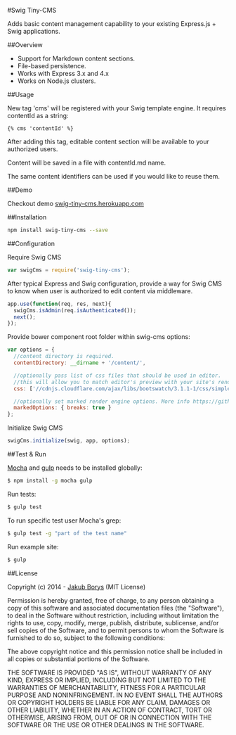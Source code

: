 #Swig Tiny-CMS

Adds basic content management capability to your existing Express.js + Swig applications.

##Overview

- Support for Markdown content sections.
- File-based persistence.
- Works with Express 3.x and 4.x
- Works on Node.js clusters.

##Usage

New tag 'cms' will be registered with your Swig template engine. It requires contentId as a string:

```swig
{% cms 'contentId' %}
```

After adding this tag, editable content section will be available to your authorized users.

Content will be saved in a file with contentId.md name.

The same content identifiers can be used if you would like to reuse them.

##Demo

Checkout demo [swig-tiny-cms.herokuapp.com](http://swig-tiny-cms.herokuapp.com)

##Installation

```sh
npm install swig-tiny-cms --save
```

##Configuration

Require Swig CMS
```js
var swigCms = require('swig-tiny-cms');
```

After typical Express and Swig configuration, provide a way for Swig CMS to know when user is authorized to edit content via middleware.

```js
app.use(function(req, res, next){
  swigCms.isAdmin(req.isAuthenticated());
  next();
});
````

Provide bower component root folder within swig-cms options:

```js
var options = {
  //content directory is required.
  contentDirectory: __dirname + '/content/',

  //optionally pass list of css files that should be used in editor.
  //this will allow you to match editor's preview with your site's rendering.
  css: ['//cdnjs.cloudflare.com/ajax/libs/bootswatch/3.1.1-1/css/simplex/bootstrap.min.css'],

  //optionally set marked render engine options. More info https://github.com/chjj/marked
  markedOptions: { breaks: true }
};
```

Initialize Swig CMS

```js
swigCms.initialize(swig, app, options);
````


##Test & Run

[Mocha](http://visionmedia.github.io/mocha/) and [gulp](http://gulpjs.com/) needs to be installed globally:

```sh
$ npm install -g mocha gulp
```

Run tests:

```sh
$ gulp test
```

To run specific test user Mocha's grep:

```sh
$ gulp test -g "part of the test name"
```

Run example site:

```sh
$ gulp
```

##License

Copyright (c) 2014 - [Jakub Borys](https://github.com/kooba/) (MIT License)

Permission is hereby granted, free of charge, to any person obtaining a copy
of this software and associated documentation files (the "Software"), to deal
in the Software without restriction, including without limitation the rights
to use, copy, modify, merge, publish, distribute, sublicense, and/or sell
copies of the Software, and to permit persons to whom the Software is
furnished to do so, subject to the following conditions:

The above copyright notice and this permission notice shall be included in
all copies or substantial portions of the Software.

THE SOFTWARE IS PROVIDED "AS IS", WITHOUT WARRANTY OF ANY KIND, EXPRESS OR
IMPLIED, INCLUDING BUT NOT LIMITED TO THE WARRANTIES OF MERCHANTABILITY,
FITNESS FOR A PARTICULAR PURPOSE AND NONINFRINGEMENT. IN NO EVENT SHALL THE
AUTHORS OR COPYRIGHT HOLDERS BE LIABLE FOR ANY CLAIM, DAMAGES OR OTHER
LIABILITY, WHETHER IN AN ACTION OF CONTRACT, TORT OR OTHERWISE, ARISING FROM,
OUT OF OR IN CONNECTION WITH THE SOFTWARE OR THE USE OR OTHER DEALINGS IN
THE SOFTWARE.